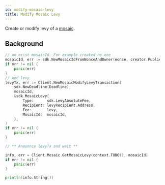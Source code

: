 ```yaml
---
id: modify-mosaic-levy
title: Modify Mosaic Levy
---
```


Create or modify levy of a [mosaic](../../built-in-features/mosaic.md).

## Background

<!--DOCUSAURUS_CODE_TABS-->
<!--Golang-->
```go
// an exist mosaicId. For example created ne one
mosaicId, err := sdk.NewMosaicIdFromNonceAndOwner(nonce, creator.PublicAccount.PublicKey)
if err != nil {
    panic(err)
}
// Add levy
levyTx, err := Client.NewMosaicModifyLevyTransaction(
	sdk.NewDeadline(Deadline),
	mosaicId,
	&sdk.MosaicLevy{
		Type:      sdk.LevyAbsoluteFee,
		Recipient: levyRecipient.Address,
		Fee:       levy,
		MosaicId:  mosaicId,
	},
)
if err != nil {
    panic(err)
}

// ** Anounnce levyTx and wait **

info, err = Client.Mosaic.GetMosaicLevy(context.TODO(), mosaicId)
if err != nil {
    panic(err)
}

println(info.String())
```
<!--END_DOCUSAURUS_CODE_TABS-->